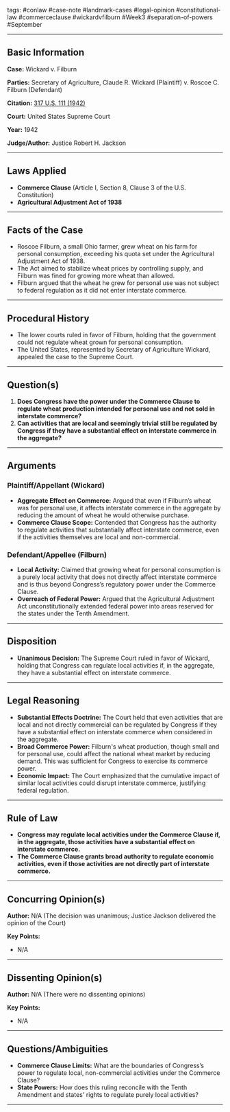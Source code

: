 tags: #conlaw #case-note #landmark-cases #legal-opinion #constitutional-law #commerceclause #wickardvfilburn #Week3 #separation-of-powers #September 

---

## Basic Information

**Case:** Wickard v. Filburn

**Parties:** Secretary of Agriculture, Claude R. Wickard (Plaintiff) v. Roscoe C. Filburn (Defendant)

**Citation:** [317 U.S. 111 (1942)](https://supreme.justia.com/cases/federal/us/317/111/)

**Court:** United States Supreme Court

**Year:** 1942

**Judge/Author:** Justice Robert H. Jackson

---

## Laws Applied

- **Commerce Clause** (Article I, Section 8, Clause 3 of the U.S. Constitution)
- **Agricultural Adjustment Act of 1938**

---

## Facts of the Case

- Roscoe Filburn, a small Ohio farmer, grew wheat on his farm for personal consumption, exceeding his quota set under the Agricultural Adjustment Act of 1938.
- The Act aimed to stabilize wheat prices by controlling supply, and Filburn was fined for growing more wheat than allowed.
- Filburn argued that the wheat he grew for personal use was not subject to federal regulation as it did not enter interstate commerce.

---

## Procedural History

- The lower courts ruled in favor of Filburn, holding that the government could not regulate wheat grown for personal consumption.
- The United States, represented by Secretary of Agriculture Wickard, appealed the case to the Supreme Court.

---

## Question(s)

1. **Does Congress have the power under the Commerce Clause to regulate wheat production intended for personal use and not sold in interstate commerce?**
2. **Can activities that are local and seemingly trivial still be regulated by Congress if they have a substantial effect on interstate commerce in the aggregate?**

---

## Arguments

### Plaintiff/Appellant (Wickard)

- **Aggregate Effect on Commerce:** Argued that even if Filburn’s wheat was for personal use, it affects interstate commerce in the aggregate by reducing the amount of wheat he would otherwise purchase.
- **Commerce Clause Scope:** Contended that Congress has the authority to regulate activities that substantially affect interstate commerce, even if the activities themselves are local and non-commercial.

### Defendant/Appellee (Filburn)

- **Local Activity:** Claimed that growing wheat for personal consumption is a purely local activity that does not directly affect interstate commerce and is thus beyond Congress’s regulatory power under the Commerce Clause.
- **Overreach of Federal Power:** Argued that the Agricultural Adjustment Act unconstitutionally extended federal power into areas reserved for the states under the Tenth Amendment.

---

## Disposition

- **Unanimous Decision:** The Supreme Court ruled in favor of Wickard, holding that Congress can regulate local activities if, in the aggregate, they have a substantial effect on interstate commerce.

---

## Legal Reasoning

- **Substantial Effects Doctrine:** The Court held that even activities that are local and not directly commercial can be regulated by Congress if they have a substantial effect on interstate commerce when considered in the aggregate.
- **Broad Commerce Power:** Filburn's wheat production, though small and for personal use, could affect the national wheat market by reducing demand. This was sufficient for Congress to exercise its commerce power.
- **Economic Impact:** The Court emphasized that the cumulative impact of similar local activities could disrupt interstate commerce, justifying federal regulation.

---

## Rule of Law

- **Congress may regulate local activities under the Commerce Clause if, in the aggregate, those activities have a substantial effect on interstate commerce.**
- **The Commerce Clause grants broad authority to regulate economic activities, even if those activities are not directly part of interstate commerce.**

---

## Concurring Opinion(s)

**Author:** N/A (The decision was unanimous; Justice Jackson delivered the opinion of the Court)

**Key Points:**

- N/A

---

## Dissenting Opinion(s)

**Author:** N/A (There were no dissenting opinions)

**Key Points:**

- N/A

---

## Questions/Ambiguities

- **Commerce Clause Limits:** What are the boundaries of Congress’s power to regulate local, non-commercial activities under the Commerce Clause?
- **State Powers:** How does this ruling reconcile with the Tenth Amendment and states' rights to regulate purely local activities?

---